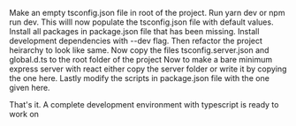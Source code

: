 Make an empty tsconfig.json file in root of the project.
Run yarn dev or npm run dev. This willl now populate the tsconfig.json file with default values.
Install all packages in package.json file that has been missing.
Install development dependencies with --dev flag.
Then refactor the project heirarchy to look like same.
Now copy the files tsconfig.server.json and global.d.ts to the root folder of the project
Now to make a bare minimum express server with react either copy the server folder or write it by copying the one here.
Lastly modify the scripts in package.json file with the one given here.

That's it. A complete development environment with typescript is ready to work on
